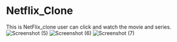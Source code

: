 # Netflix_Clone
This is NetFlix_clone user can click and watch the movie and series.
![Screenshot (5)](https://user-images.githubusercontent.com/79249131/123123305-5c94b600-d464-11eb-8df1-6fbe735863ad.png)
![Screenshot (6)](https://user-images.githubusercontent.com/79249131/123123703-aa112300-d464-11eb-8087-3c8d472b636a.png)
![Screenshot (7)](https://user-images.githubusercontent.com/79249131/123123731-b0070400-d464-11eb-84d1-bcffb72baab8.png)
